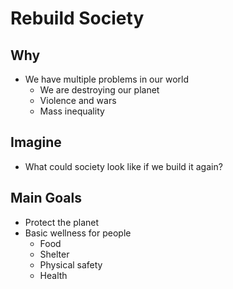 
# Rebuild Society

## Why
- We have multiple problems in our world
  - We are destroying our planet
  - Violence and wars
  - Mass inequality
  
## Imagine
- What could society look like if we build it again? 

## Main Goals

- Protect the planet
- Basic wellness for people
  - Food
  - Shelter
  - Physical safety
  - Health



